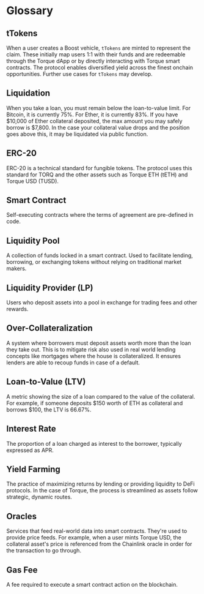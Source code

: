 # Glossary

<!-- ## DAO

A decentralized autonomous organization. -->

<!-- ## Mint

The process of creating new tokens such as Torque USD when collateral is supplied. -->

## tTokens

When a user creates a Boost vehicle,  `tTokens` are minted to represent the claim. These initially map users 1:1 with their funds and are redeemable through the Torque dApp or by directly interacting with Torque smart contracts. The protocol enables diversified yield across the finest onchain opportunities. Further use cases for `tTokens` may develop.

<!-- ## Collateral

Collateral backs Torque USD loans. In the case where the loan becomes underwater, a partial amount of the collateral will be liquidated to ensure protocol health. -->

## Liquidation

When you take a loan, you must remain below the loan-to-value limit. For Bitcoin, it is currently 75%. For Ether, it is currently 83%. If you have $10,000 of Ether collateral deposited, the max amount you may safely borrow is $7,800. In the case your collateral value drops and the position goes above this, it may be liquidated via public function.

<!-- ## Governance

TORQ holders may delegate voting power to themselves or an aligned entity to shape the future of Torque. This approach fosters an ecosystem of collaboration, trust, and shared purpose. With decentralized governance, decisions are made by those most invested in the protocol's success. Some items up for discussion are new routes, collateral assets, chain expansion, partnerships/integrations, marketing initiatives and more. -->

<!-- ## Collateral Ratio

The ratio between collateral and debt for a position. CR of 1 means debt is fully covered or collateralized. An over-collateralized position means the CR is greater than 1. The protocol maintains an over-collateralization of assets to ensure protocol solvency and stability. -->

## ERC-20

ERC-20 is a technical standard for fungible tokens. The protocol uses this standard for TORQ and the other assets such as Torque ETH (tETH) and Torque USD (TUSD).

## Smart Contract

Self-executing contracts where the terms of agreement are pre-defined in code.

## Liquidity Pool

A collection of funds locked in a smart contract. Used to facilitate lending, borrowing, or exchanging tokens without relying on traditional market makers.

## Liquidity Provider (LP)

Users who deposit assets into a pool in exchange for trading fees and other rewards.

## Over-Collateralization

A system where borrowers must deposit assets worth more than the loan they take out. This is to mitigate risk also used in real world lending concepts like mortgages where the house is collateralized. It ensures lenders are able to recoup funds in case of a default.

## Loan-to-Value (LTV)

A metric showing the size of a loan compared to the value of the collateral. For example, if someone deposits $150 worth of ETH as collateral and borrows $100, the LTV is 66.67%.

## Interest Rate

The proportion of a loan charged as interest to the borrower, typically expressed as APR.

## Yield Farming

The practice of maximizing returns by lending or providing liquidity to DeFi protocols. In the case of Torque, the process is streamlined as assets follow strategic, dynamic routes.

## Oracles

Services that feed real-world data into smart contracts. They're used to provide price feeds. For example, when a user mints Torque USD, the collateral asset's price is referenced from the Chainlink oracle in order for the transaction to go through.

## Gas Fee

A fee required to execute a smart contract action on the blockchain.